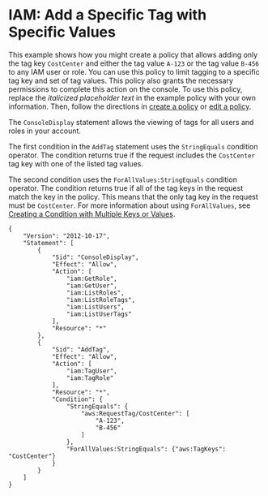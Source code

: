 # IAM: Add a Specific Tag with Specific Values<a name="reference_policies_examples_iam-add-tag-user-role"></a>

This example shows how you might create a policy that allows adding only the tag key `CostCenter` and either the tag value `A-123` or the tag value `B-456` to any IAM user or role\. You can use this policy to limit tagging to a specific tag key and set of tag values\. This policy also grants the necessary permissions to complete this action on the console\. To use this policy, replace the *italicized placeholder text* in the example policy with your own information\. Then, follow the directions in [create a policy](access_policies_create.md) or [edit a policy](access_policies_manage-edit.md)\. 

The `ConsoleDisplay` statement allows the viewing of tags for all users and roles in your account\. 

The first condition in the `AddTag` statement uses the `StringEquals` condition operator\. The condition returns true if the request includes the `CostCenter` tag key with one of the listed tag values\. 

The second condition uses the `ForAllValues:StringEquals` condition operator\. The condition returns true if all of the tag keys in the request match the key in the policy\. This means that the only tag key in the request must be `CostCenter`\. For more information about using `ForAllValues`, see [Creating a Condition with Multiple Keys or Values](reference_policies_multi-value-conditions.md)\.

```
{
    "Version": "2012-10-17",
    "Statement": [
        {
            "Sid": "ConsoleDisplay",
            "Effect": "Allow",
            "Action": [
                "iam:GetRole",
                "iam:GetUser",
                "iam:ListRoles",
                "iam:ListRoleTags",
                "iam:ListUsers",
                "iam:ListUserTags"
            ],
            "Resource": "*"
        },
        {
            "Sid": "AddTag",
            "Effect": "Allow",
            "Action": [
                "iam:TagUser",
                "iam:TagRole"
            ],
            "Resource": "*",
            "Condition": {
                "StringEquals": {
                    "aws:RequestTag/CostCenter": [
                        "A-123",
                        "B-456"
                    ]
                },
                "ForAllValues:StringEquals": {"aws:TagKeys": "CostCenter"}
            }
        }
    ]
}
```